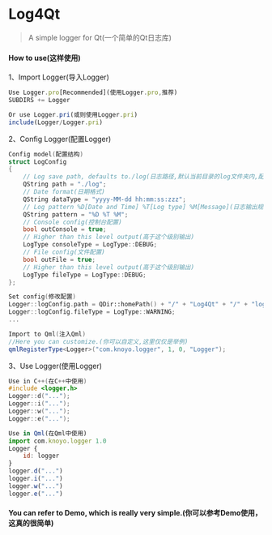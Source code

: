 # Log4Qt

> A simple logger for Qt(一个简单的Qt日志库)

#### How to use(这样使用)

1、Import Logger(导入Logger)

```javascript
Use Logger.pro[Recommended](使用Logger.pro,推荐)
SUBDIRS += Logger

Or use Logger.pri(或则使用Logger.pri)
include(Logger/Logger.pri)
```

2、Config Logger(配置Logger)

```C++
Config model(配置结构)
struct LogConfig
{
    // Log save path, defaults to./log(日志路径,默认当前目录的log文件夹内,配置输出文件后生效)
    QString path = "./log";
    // Date format(日期格式)
    QString dataType = "yyyy-MM-dd hh:mm:ss:zzz";
    // Log pattern %D[Date and Time] %T[Log type] %M[Message](日志输出规则,%D[日期和时间] %T[日志类型] %M[信息])
    QString pattern = "%D %T %M";
    // Console config(控制台配置)
    bool outConsole = true;
    // Higher than this level output(高于这个级别输出)
    LogType consoleType = LogType::DEBUG;
    // File config(文件配置)
    bool outFile = true;
    // Higher than this level output(高于这个级别输出)
    LogType fileType = LogType::DEBUG;
};
```
```C++
Set config(修改配置)
Logger::logConfig.path = QDir::homePath() + "/" + "Log4Qt" + "/" + "log";
Logger::logConfig.fileType = LogType::WARNING;
...
```
```C++
Import to Qml(注入Qml)
//Here you can customize.(你可以自定义,这里仅仅是举例)
qmlRegisterType<Logger>("com.knoyo.logger", 1, 0, "Logger");
```

3、Use Logger(使用Logger)

```C++
Use in C++(在C++中使用)
#include <logger.h>
Logger::d("...");
Logger::i("...");
Logger::w("...");
Logger::e("...");
```
```javascript
Use in Qml(在Qml中使用)
import com.knoyo.logger 1.0
Logger {
    id: logger
}
logger.d("...")
logger.i("...")
logger.w("...")
logger.e("...")
```

#### You can refer to Demo, which is really very simple.(你可以参考Demo使用，这真的很简单)
